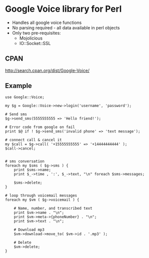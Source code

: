 # Google Voice library for Perl

 - Handles all google voice functions
 - No parsing required - all data available in perl objects
 - Only two pre-requisites:
    - Mojolicious
    - IO::Socket::SSL


## CPAN
<a href="http://search.cpan.org/dist/Google-Voice/">http://search.cpan.org/dist/Google-Voice/</a>

## Example

    use Google::Voice;

    my $g = Google::Voice->new->login('username', 'password');

    # Send sms
    $g->send_sms(5555555555 => 'Hello friend!');

    # Error code from google on fail
    print $@ if ! $g->send_sms('invalid phone' => 'text message');

    # connect call & cancel it
    my $call = $g->call( '+15555555555' => '+14444444444' );
    $call->cancel;


    # sms conversation
    foreach my $sms ( $g->sms ) {
        print $sms->name;
        print $_->time , ':', $_->text, "\n" foreach $sms->messages;

        $sms->delete;
    }

    # loop through voicemail messages
    foreach my $vm ( $g->voicemail ) {

        # Name, number, and transcribed text
        print $vm->name . "\n";
        print $vm->meta->{phoneNumber} . "\n";
        print $vm->text . "\n";

        # Download mp3
        $vm->download->move_to( $vm->id . '.mp3' );

        # Delete
        $vm->delete;
    }
